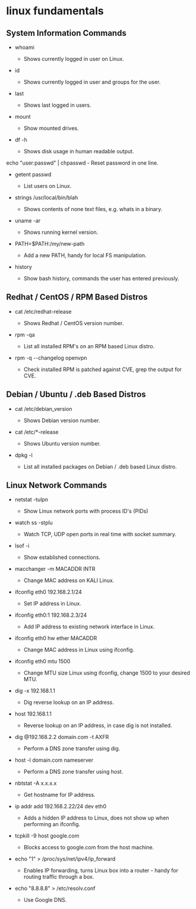 # linux fundamentals


## System Information Commands

- whoami
    - Shows currently logged in user on Linux.

- id
	- Shows currently logged in user and groups for the user.

- last
	- Shows last logged in users.

- mount
	- Show mounted drives.

- df -h
	- Shows disk usage in human readable output.

echo "user:passwd" | chpasswd
	- Reset password in one line.

- getent passwd
	- List users on Linux.

- strings /usr/local/bin/blah
	- Shows contents of none text files, e.g. whats in a binary.

- uname -ar
	- Shows running kernel version.

- PATH=$PATH:/my/new-path
	- Add a new PATH, handy for local FS manipulation.

- history
	- Show bash history, commands the user has entered previously. 

## Redhat / CentOS / RPM Based Distros

- cat /etc/redhat-release
	- Shows Redhat / CentOS version number.

- rpm -qa
	- List all installed RPM's on an RPM based Linux distro.

- rpm -q --changelog openvpn
	- Check installed RPM is patched against CVE, grep the output for CVE. 


## Debian / Ubuntu / .deb Based Distros

- cat /etc/debian_version
	- Shows Debian version number.

- cat /etc/*-release
	- Shows Ubuntu version number.

- dpkg -l
	- List all installed packages on Debian / .deb based Linux distro. 


## Linux Network Commands

- netstat -tulpn
	- Show Linux network ports with process ID's (PIDs)

- watch ss -stplu
	- Watch TCP, UDP open ports in real time with socket summary.

- lsof -i
	- Show established connections.

- macchanger -m MACADDR INTR
	- Change MAC address on KALI Linux.

- ifconfig eth0 192.168.2.1/24
	- Set IP address in Linux.

- ifconfig eth0:1 192.168.2.3/24
	- Add IP address to existing network interface in Linux.

- ifconfig eth0 hw ether MACADDR
	- Change MAC address in Linux using ifconfig.

- ifconfig eth0 mtu 1500
	- Change MTU size Linux using ifconfig, change 1500 to your desired MTU.

- dig -x 192.168.1.1 
	- Dig reverse lookup on an IP address.

- host 192.168.1.1 
	- Reverse lookup on an IP address, in case dig is not installed.

- dig @192.168.2.2 domain.com -t AXFR
	- Perform a DNS zone transfer using dig.

- host -l domain.com nameserver
	- Perform a DNS zone transfer using host.

- nbtstat -A x.x.x.x
	- Get hostname for IP address.

- ip addr add 192.168.2.22/24 dev eth0
	- Adds a hidden IP address to Linux, does not show up when performing an ifconfig.

- tcpkill -9 host google.com
	- Blocks access to google.com from the host machine.

- echo "1" > /proc/sys/net/ipv4/ip_forward
	- Enables IP forwarding, turns Linux box into a router - handy for routing traffic through a box.

- echo "8.8.8.8" > /etc/resolv.conf
	- Use Google DNS. 

